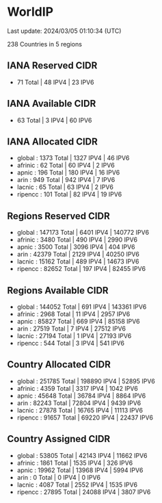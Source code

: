 # WorldIP

Last update: 2024/03/05 01:10:34 (UTC)

238 Countries in 5 regions

## IANA Reserved CIDR

- 71 Total | 48 IPV4 | 23 IPV6

## IANA Available CIDR

- 63 Total | 3 IPV4 | 60 IPV6

## IANA Allocated CIDR

- global : 1373 Total | 1327 IPV4 | 46 IPV6
- afrinic : 62 Total | 60 IPV4 | 2 IPV6
- apnic : 196 Total | 180 IPV4 | 16 IPV6
- arin : 949 Total | 942 IPV4 | 7 IPV6
- lacnic : 65 Total | 63 IPV4 | 2 IPV6
- ripencc : 101 Total | 82 IPV4 | 19 IPV6

## Regions Reserved CIDR

- global : 147173 Total | 6401 IPV4 | 140772 IPV6
- afrinic : 3480 Total | 490 IPV4 | 2990 IPV6
- apnic : 3500 Total | 3096 IPV4 | 404 IPV6
- arin : 42379 Total | 2129 IPV4 | 40250 IPV6
- lacnic : 15162 Total | 489 IPV4 | 14673 IPV6
- ripencc : 82652 Total | 197 IPV4 | 82455 IPV6

## Regions Available CIDR

- global : 144052 Total | 691 IPV4 | 143361 IPV6
- afrinic : 2968 Total | 11 IPV4 | 2957 IPV6
- apnic : 85827 Total | 669 IPV4 | 85158 IPV6
- arin : 27519 Total | 7 IPV4 | 27512 IPV6
- lacnic : 27194 Total | 1 IPV4 | 27193 IPV6
- ripencc : 544 Total | 3 IPV4 | 541 IPV6

## Country Allocated CIDR

- global : 251785 Total | 198890 IPV4 | 52895 IPV6
- afrinic : 4359 Total | 3317 IPV4 | 1042 IPV6
- apnic : 45648 Total | 36784 IPV4 | 8864 IPV6
- arin : 82243 Total | 72804 IPV4 | 9439 IPV6
- lacnic : 27878 Total | 16765 IPV4 | 11113 IPV6
- ripencc : 91657 Total | 69220 IPV4 | 22437 IPV6

## Country Assigned CIDR

- global : 53805 Total | 42143 IPV4 | 11662 IPV6
- afrinic : 1861 Total | 1535 IPV4 | 326 IPV6
- apnic : 19962 Total | 13968 IPV4 | 5994 IPV6
- arin : 0 Total | 0 IPV4 | 0 IPV6
- lacnic : 4087 Total | 2552 IPV4 | 1535 IPV6
- ripencc : 27895 Total | 24088 IPV4 | 3807 IPV6
